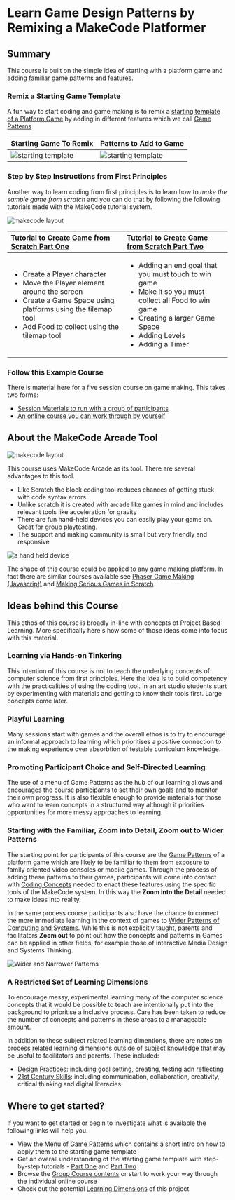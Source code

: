 # Learn Game Design Patterns by Remixing a MakeCode Platformer

## Summary
This course is built on the simple idea of starting with a platform game and adding familiar
game patterns and features.

### Remix a Starting Game Template

A fun way to start coding and game making is to remix a [starting template of a Platform Game](https://makecode.com/_6630XRAuUePh)
by adding in different features which we call [Game Patterns](https://mickfuzz.github.io/makecode-platformer-101/gamePatterns)

| Starting Game To Remix | Patterns to Add to Game  |
| :-------------------------- | :-------------------------- |
| ![starting template](/images/summary_3.png) 	 | ![starting template](/images/summary_2.png) |


### Step by Step Instructions from First Principles

Another way to learn coding from first principles is to learn how to *make the sample game from scratch* and you can do that by following the following tutorials made with the MakeCode tutorial system. 

![makecode layout](/images/tutorial_1.png) 	

| [Tutorial to Create Game from Scratch Part One](https://arcade.makecode.com/beta#tutorial:https://github.com/mickfuzz/mca_platformer_tutorial/tutorialPartOne)             |  [Tutorial to Create Game from Scratch Part Two](https://arcade.makecode.com/beta#tutorial:https://github.com/mickfuzz/mca_platformer_tutorial/tutorialPartTwo) |
| :-------------------------- | :-------------------------- |
| <ul><li>Create a Player character</li> <li>Move the Player element around the screen</li><li>Create a Game Space using platforms using the tilemap tool </li><li>Add Food to collect using the tilemap tool</li></ul> | <ul><li>Adding an end goal that you must touch to win game</li> <li>Make it so you must collect all Food to win game</li><li>Creating a larger Game Space </li><li>Adding Levels</li><li>Adding a Timer</li></ul> |
  

### Follow this Example Course 
There is material here for a five session course on game making. This takes two forms:

* [Session Materials to run with a group of participants](https://mickfuzz.github.io/makecode-platformer-101/groupCourse)
* [An online course you can work through by yourself](https://mickfuzz.github.io/makecode-platformer-101/onlineCourse)

## About the MakeCode Arcade Tool

![makecode layout](/images/makecode_layout.png) 	

This course uses MakeCode Arcade as its tool. There are several advantages to this tool.

* Like Scratch the block coding tool reduces chances of getting stuck with code syntax errors
* Unlike scratch it is created with arcade like games in mind and includes relevant tools like acceleration for gravity
* There are fun hand-held devices you can easily play your game on. Great for group playtesting.
* The support and making community is small but very friendly and responsive

![a hand held device](/images/makecode_handheld.jpg)

The shape of this course could be applied to any game making platform. In fact there are similar courses available see [Phaser Game Making (Javascript)](https://en.flossmanuals.net/phaser-game-making-in-glitch/_full/) and [Making Serious Games in Scratch](https://mouse.org/seriousgames)

## Ideas behind this Course
This ethos of this course is broadly in-line with concepts of Project Based Learning. More specifically here's how some of those ideas
come into focus with this material.

### Learning via Hands-on Tinkering
This intention of this course is not to teach the underlying concepts of computer science from first principles.
Here the idea is to build competency with the practicalities of using the coding tool.
In an art studio students start by experimenting with materials and getting to know their tools first. Large concepts come later.  

### Playful Learning
Many sessions start with games and the overall ethos is to try to encourage an informal approach to learning which prioritises
a positive connection to the making experience over absorbtion of testable curriculum knowledge.

### Promoting Participant Choice and Self-Directed Learning
The use of a menu of Game Patterns as the hub of our learning allows and encourages the course participants to set their own goals
and to monitor their own progress. It is also flexible enough to provide materials for those who want to learn concepts in a structured way
although it priorities opportunities for more messy approaches to learning.


### Starting with the Familiar, Zoom into Detail, Zoom out to Wider Patterns

The starting point for participants of this course are the [Game Patterns](https://mickfuzz.github.io/makecode-platformer-101/gamePatterns) of a platform game which are likely to be familiar to them from exposure to family oriented video consoles or mobile games.
Through the process of adding these patterns to their games, participants will come into contact with [Coding Concepts](https://mickfuzz.github.io/makecode-platformer-101/learningDimensions#coding-concepts) needed to
enact these features using the specific tools of the MakeCode system. In this way the **Zoom into the Detail** needed to make ideas into
reality.

In the same process course participants also have the chance to connect the more immediate learning in the context of games to
[Wider Patterns of Computing and Systems](https://mickfuzz.github.io/makecode-platformer-101/learningDimensions#wider-patterns).
While this is not explicitly taught, parents and facilitators **Zoom out** to  point out how the concepts and patterns in Games can be
applied in other fields, for example those of Interactive Media Design and Systems Thinking.

![Wider and Narrower Patterns](/images/patterns_concepts_map_edit.png)

### A Restricted Set of Learning Dimensions

To encourage messy, experimental learning many of the computer science concepts that it would be possible to teach are intentionally
put into the background to prioritise a inclusive process. Care has been taken to reduce the number of concepts and patterns in
these areas to a manageable amount.

In addition to these subject related learning dimentions, there are notes on process related learning dimensions outside of subject knowledge
that may be useful to facilitators and parents. These included:
* [Design Practices](https://mickfuzz.github.io/makecode-platformer-101/codingConcepts#design-practices): including goal setting, creating, testing adn reflecting
* [21st Century Skills](https://mickfuzz.github.io/makecode-platformer-101/learningDimensions#21st-century-skills): including communication, collaboration, creativity, critical thinking and digital literacies

## Where to get started?

If you want to get started or begin to investigate what is available the following links will help you.

* View the Menu of [Game Patterns](https://mickfuzz.github.io/makecode-platformer-101/codingConcepts) which contains a short intro on how to apply them to the starting game template
* Get an overall understanding of the starting game template with step-by-step tutorials - [Part One](https://arcade.makecode.com/beta#tutorial:github:mickfuzz/makecode-platformer-101/partOne) and [Part Two](https://arcade.makecode.com/beta#tutorial:github:mickfuzz/makecode-platformer-101/tutorialPartTwo)
* Browse the [Group Course contents](https://mickfuzz.github.io/makecode-platformer-101/groupCourse) or start to work your way through the individual online course
* Check out the potential [Learning Dimensions](https://mickfuzz.github.io/makecode-platformer-101/learningDimensions) of this project
